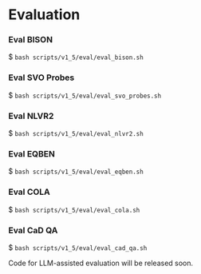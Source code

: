 # Evaluation

### Eval BISON
$ `bash scripts/v1_5/eval/eval_bison.sh`

### Eval SVO Probes
$ `bash scripts/v1_5/eval/eval_svo_probes.sh`

### Eval NLVR2
$ `bash scripts/v1_5/eval/eval_nlvr2.sh`

### Eval EQBEN
$ `bash scripts/v1_5/eval/eval_eqben.sh`

### Eval COLA
$ `bash scripts/v1_5/eval/eval_cola.sh`

### Eval CaD QA
$ `bash scripts/v1_5/eval/eval_cad_qa.sh`

Code for LLM-assisted evaluation will be released soon.
